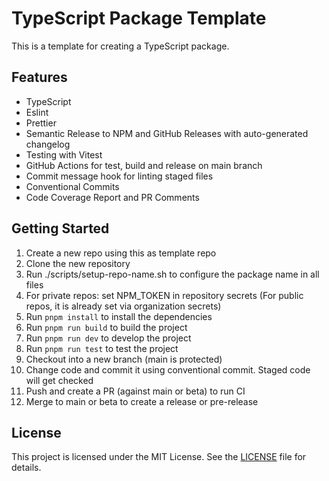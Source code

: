 # TypeScript Package Template

This is a template for creating a TypeScript package.

## Features

- TypeScript
- Eslint
- Prettier
- Semantic Release to NPM and GitHub Releases with auto-generated changelog
- Testing with Vitest
- GitHub Actions for test, build and release on main branch
- Commit message hook for linting staged files
- Conventional Commits
- Code Coverage Report and PR Comments

## Getting Started

1. Create a new repo using this as template repo
2. Clone the new repository
3. Run ./scripts/setup-repo-name.sh to configure the package name in all files
4. For private repos: set NPM_TOKEN in repository secrets (For public repos, it is already set via organization secrets)
5. Run `pnpm install` to install the dependencies
6. Run `pnpm run build` to build the project
7. Run `pnpm run dev` to develop the project
8. Run `pnpm run test` to test the project
10. Checkout into a new branch (main is protected)
11. Change code and commit it using conventional commit. Staged code will get checked
12. Push and create a PR (against main or beta) to run CI
13. Merge to main or beta to create a release or pre-release 

## License

This project is licensed under the MIT License. See the [LICENSE](LICENSE) file for details.
